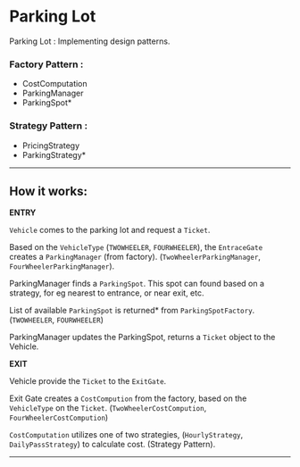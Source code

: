 # Parking Lot

Parking Lot : Implementing design patterns.

### Factory Pattern :
- CostComputation
- ParkingManager
- ParkingSpot*

### Strategy Pattern :
- PricingStrategy
- ParkingStrategy*


-----


## __How it works__:


__ENTRY__

`Vehicle` comes to the parking lot and request a `Ticket`.

Based on the `VehicleType` (`TWOWHEELER`, `FOURWHEELER`), the `EntraceGate` creates a `ParkingManager` (from factory). (`TwoWheelerParkingManager`, `FourWheelerParkingManager`).

ParkingManager finds a `ParkingSpot`. This spot can found based on a strategy, for eg nearest to entrance, or near exit, etc.

List of available `ParkingSpot` is returned* from `ParkingSpotFactory`. (`TWOWHEELER`, `FOURWHEELER`)

ParkingManager updates the ParkingSpot, returns a `Ticket` object to the Vehicle.

__EXIT__

Vehicle provide the `Ticket` to the `ExitGate`.

Exit Gate creates a `CostCompution` from the factory, based on the `VehicleType` on the `Ticket`. (`TwoWheelerCostCompution`, `FourWheelerCostCompution`)

`CostComputation` utilizes one of two strategies, (`HourlyStrategy`, `DailyPassStrategy`) to calculate cost. (Strategy Pattern).

---







